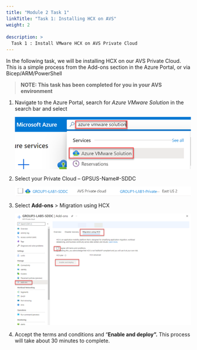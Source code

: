 ```yaml
---
title: "Module 2 Task 1"
linkTitle: "Task 1: Installing HCX on AVS"
weight: 2

description: >
  Task 1 : Install VMware HCX on AVS Private Cloud
---
```


In the following task, we will be installing HCX on our AVS Private Cloud. This
is a simple process from the Add-ons section in the Azure Portal, or via
Bicep/ARM/PowerShell

> **NOTE: This task has been completed for you in your AVS environment**

1.  Navigate to the Azure Portal, search for *Azure VMware Solution* in the
    search bar and select

    ![](b9fae3e51ccd456a7110b2af919a7aa7.png)

2.  Select your Private Cloud – GPSUS-Name\#-SDDC

    ![](86d92da2e33914305ff1cb84d939fce8.png)

3.  Select **Add-ons** \> Migration using HCX

    ![](1d9de387e6965797508ffb08ae2d7001.png)

4.  Accept the terms and conditions and “**Enable and deploy”.** This process
    will take about 30 minutes to complete.

